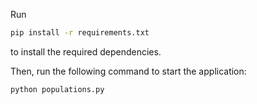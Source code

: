 Run

```bash
pip install -r requirements.txt
``` 
to install the required dependencies.

Then, run the following command to start the application:

```bash
python populations.py
```